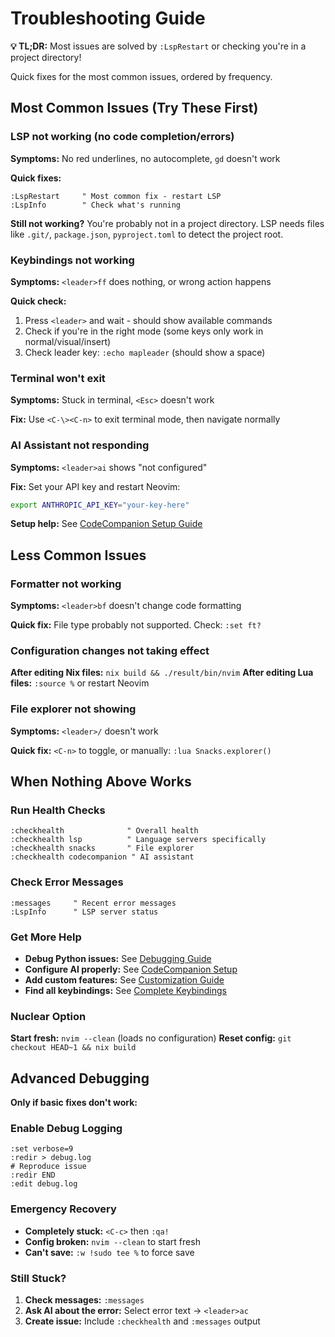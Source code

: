 # Troubleshooting Guide

**💡 TL;DR:** Most issues are solved by `:LspRestart` or checking you're in a project directory!

Quick fixes for the most common issues, ordered by frequency.

## Most Common Issues (Try These First)

### LSP not working (no code completion/errors)

**Symptoms:** No red underlines, no autocomplete, `gd` doesn't work

**Quick fixes:**

```vim
:LspRestart     " Most common fix - restart LSP
:LspInfo        " Check what's running
```

**Still not working?** You're probably not in a project directory. LSP needs files like `.git/`, `package.json`, `pyproject.toml` to detect the project root.

### Keybindings not working

**Symptoms:** `<leader>ff` does nothing, or wrong action happens

**Quick check:**

1. Press `<leader>` and wait - should show available commands
2. Check if you're in the right mode (some keys only work in normal/visual/insert)
3. Check leader key: `:echo mapleader` (should show a space)

### Terminal won't exit

**Symptoms:** Stuck in terminal, `<Esc>` doesn't work

**Fix:** Use `<C-\><C-n>` to exit terminal mode, then navigate normally

### AI Assistant not responding

**Symptoms:** `<leader>ai` shows "not configured"

**Fix:** Set your API key and restart Neovim:

```bash
export ANTHROPIC_API_KEY="your-key-here"
```

**Setup help:** See [CodeCompanion Setup Guide](codecompanion.md)

## Less Common Issues

### Formatter not working

**Symptoms:** `<leader>bf` doesn't change code formatting

**Quick fix:** File type probably not supported. Check: `:set ft?`

### Configuration changes not taking effect

**After editing Nix files:** `nix build && ./result/bin/nvim`
**After editing Lua files:** `:source %` or restart Neovim

### File explorer not showing

**Symptoms:** `<leader>/` doesn't work

**Quick fix:** `<C-n>` to toggle, or manually: `:lua Snacks.explorer()`

## When Nothing Above Works

### Run Health Checks

```vim
:checkhealth              " Overall health
:checkhealth lsp          " Language servers specifically
:checkhealth snacks       " File explorer
:checkhealth codecompanion " AI assistant
```

### Check Error Messages

```vim
:messages     " Recent error messages
:LspInfo      " LSP server status
```

### Get More Help

- **Debug Python issues:** See [Debugging Guide](debugging.md)
- **Configure AI properly:** See [CodeCompanion Setup](codecompanion.md)
- **Add custom features:** See [Customization Guide](customization.md)
- **Find all keybindings:** See [Complete Keybindings](keybindings.md)

### Nuclear Option

**Start fresh:** `nvim --clean` (loads no configuration)
**Reset config:** `git checkout HEAD~1 && nix build`

## Advanced Debugging

**Only if basic fixes don't work:**

### Enable Debug Logging

```vim
:set verbose=9
:redir > debug.log
# Reproduce issue
:redir END
:edit debug.log
```

### Emergency Recovery

- **Completely stuck:** `<C-c>` then `:qa!`
- **Config broken:** `nvim --clean` to start fresh
- **Can't save:** `:w !sudo tee %` to force save

### Still Stuck?

1. **Check messages:** `:messages`
2. **Ask AI about the error:** Select error text → `<leader>ac`
3. **Create issue:** Include `:checkhealth` and `:messages` output
